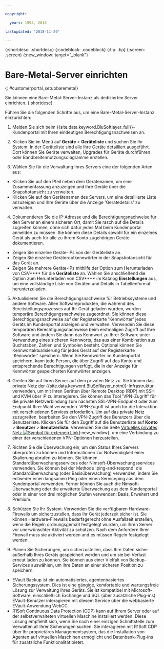 ```yaml
---

copyright:

  years: 1994, 2018

lastupdated: "2018-11-20"

---
```


{:shortdesc: .shortdesc}
{:codeblock: .codeblock}
{:tip: .tip}
{:screen: .screen}
{:new_window: target="_blank"}


# Bare-Metal-Server einrichten
{: #customerportal_setupbaremetal}

Sie können eine Bare-Metal-Server-Instanz als dedizierten Server einrichten.
{:shortdesc}

Führen Sie die folgenden Schritte aus, um eine Bare-Metal-Server-Instanz einzurichten:

1. Melden Sie sich beim {{site.data.keyword.BluSoftlayer_full}}-Kundenportal mit Ihren eindeutigen Berechtigungsnachweisen an.

2. Klicken Sie im Menü auf **Geräte** > **Geräteliste** und suchen Sie Ihr System. In der Geräteliste sind alle Ihre Geräte detailliert ausgeführt. Dort können Sie Geräte verwalten, Upgrades für Geräte durchführen oder Bandbreitennutzungsdiagramme erstellen.

3. Wählen Sie für die Verwaltung Ihres Servers eine der folgenden Arten aus:
  * Klicken Sie auf den Pfeil neben dem Gerätenamen, um eine Zusammenfassung anzuzeigen und Ihre Geräte über die Snapshotansicht zu verwalten.
  * Klicken Sie auf den Gerätenamen des Servers, um eine detaillierte Liste anzuzeigen und Ihre Geräte über die Anzeige 'Gerätedetails' zu verwalten.

4. Dokumentieren Sie die IP-Adresse und die Berechtigungsnachweise für den Server an einem sicheren Ort, damit Sie rasch auf die Details zugreifen können, ohne sich dafür jedes Mal beim Kundenportal anmelden zu müssen. Sie können diese Details sowohl für ein einzelnes Gerät als auch für alle zu Ihrem Konto zugehörigen Geräte dokumentieren.
  * Zeigen Sie einzelne Geräte-IPs von der Geräteliste an.
  * Zeigen Sie einzelne Geräterootkennwörter in der Snapshotansicht für das Gerät an.
  * Zeigen Sie mehrere Geräte-IPs mithilfe der Option zum Herunterladen von CSV**** für die **Geräteliste** an. Wählen Sie anschließend die Option zum Herunterladen von CSV**** im Katalog **Einstellungen** aus, um eine vollständige Liste von Geräten und Details in Tabellenformat herunterzuladen.

5. Aktualisieren Sie die Berechtigungsnachweise für Betriebssysteme und andere Software. Allen Softwareprodukten, die während des Bereitstellungsprozesses auf Ihr Gerät geladen wurden, wurden temporäre Berechtigungsnachweise zugeordnet. Sie können diese Berechtigungsnachweise auf der Registerkarte 'Kennwörter' jedes Geräts im Kundenportal anzeigen und verwalten. Verwenden Sie diese temporären Berechtigungsnachweise beim erstmaligen Zugriff auf Ihre Software und ändern Sie dann das Kennwort zu Ihrer Software unter Verwendung eines sicheren Kennworts, das aus einer Kombination aus Buchstaben, Zahlen und Symbolen besteht. Optional können Sie Kennwortaktualisierung für jedes Gerät auf der Registerkarte 'Kennwörter' speichern. Wenn Sie Kennwörter im Kundenportal speichern, kann jede Person, die über Zugriff auf das Konto und entsprechende Berechtigungen verfügt, die in der Anzeige für Kennwörter gespeicherten Kennwörter anzeigen.

6. Greifen Sie auf Ihren Server auf dem privaten Netz zu. Sie können das private Netz der {{site.data.keyword.BluSoftlayer_notm}}-Infrastruktur verwenden, um mit Ihren Geräten über Remote Desktop (RDP) mit SSH und KVM über IP zu interagieren. Sie können das Tool 'VPN-Zugriff' für die private Netzverbindung zum nächsten SSL-VPN-Endpunkt oder zum Endpunkt Ihrer Wahl verwenden. VPN-Zugriff ist auch für die Interaktion mit verschiedenen Services erforderlich. Um auf das private Netz zuzugreifen, bearbeiten Sie den VPN-Zugriff des Benutzers über die Benutzerliste. Klicken Sie für den Zugriff auf die Benutzerliste auf **Konto** > **Benutzer** > **Benutzerliste**. Verwenden Sie die Seite [Virtuelles privates Netz ![Symbol für externen Link](../icons/launch-glyph.svg)](https://www.softlayer.com/VPN-Access){:new_window}, um eine Verbindung zu einer der verschiedenen VPN-Optionen herzustellen.

7. Richten Sie die Überwachung ein, um den Status Ihres Servers überprüfen zu können und Informationen zur Notwendigkeit einer Skalierung abrufen zu können. Sie können Standardüberwachungsservices oder Nimsoft-Überwachungsservices verwenden. Sie können bei der Methode 'ping-and-respond' die Standardüberwachung (oder Basisüberwachung) verwenden, indem Sie entweder einen langsamen Ping oder einen Serviceping aus dem Kundenportal verwenden. Ferner können Sie auch die Nimsoft-Überwachung oder die erweiterte Überwachung aus dem Kundenportal oder in einer von drei möglichen Stufen verwenden: Basis, Erweitert und Premium.

8. Schützen Sie Ihr System. Verwenden Sie die verfügbaren Hardware-Firewalls um sicherzustellen, dass Ihr Gerät jederzeit sicher ist. Sie können Hardware-Firewalls bedarfsgerecht ohne Ausfallzeit erstellen, wenn die Regeln ordnungsgemäß festgelegt wurden, um Ihren Server vor unerwünschter Aktivität zu schützen. Nach dem Anfordern Ihrer Firewall muss sie aktiviert werden und es müssen Regeln festgelegt werden.

9. Planen Sie Sicherungen, um sicherzustellen, dass Ihre Daten sicher außerhalb Ihres Geräts gespeichert werden und um sie bei Verlust erneut laden zu können. Sie können aus einer Vielfalt von Backup-Services auswählen, um Ihre Daten an einer sicheren Position zu speichern:
  * EVault Backup ist ein automatisiertes, agentenbasiertes Sicherungssystem. Dies ist eine gängige, komfortable und wartungsfreie Lösung zur Verwaltung Ihres Geräts. Sie ist kompatibel mit Microsoft-Software, einschließlich Exchange und SQL (über zusätzliche Plug-ins). EVault-Benutzer interagieren mit diesem Service über die webbasierte EVault-Anwendung WebCC.
  * R1Soft Continuous Data Protection (CDP) kann auf Ihrem Server oder auf der selbstverwalteten virtuellen Maschine installiert werden. Diese Lösung empfiehlt sich, wenn Sie nach einer einzigen Schnittstelle zum Verwalten all Ihrer Sicherungen suchen. Sie interagieren mit R1Soft CDP über Ihr proprietäres Managementsystem, das die Installation von Agenten auf virtuellen Maschinen ermöglicht und Datenbank-Plug-ins für zusätzliche Funktionalität bietet.
